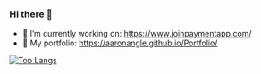 ### Hi there 👋

- 🔭 I’m currently working on: https://www.joinpaymentapp.com/
- 💼 My portfolio: https://aaronangle.github.io/Portfolio/

[![Top Langs](https://github-readme-stats.vercel.app/api/top-langs/?username=aaronangle)](https://github.com/aaronangle/github-readme-stats)



